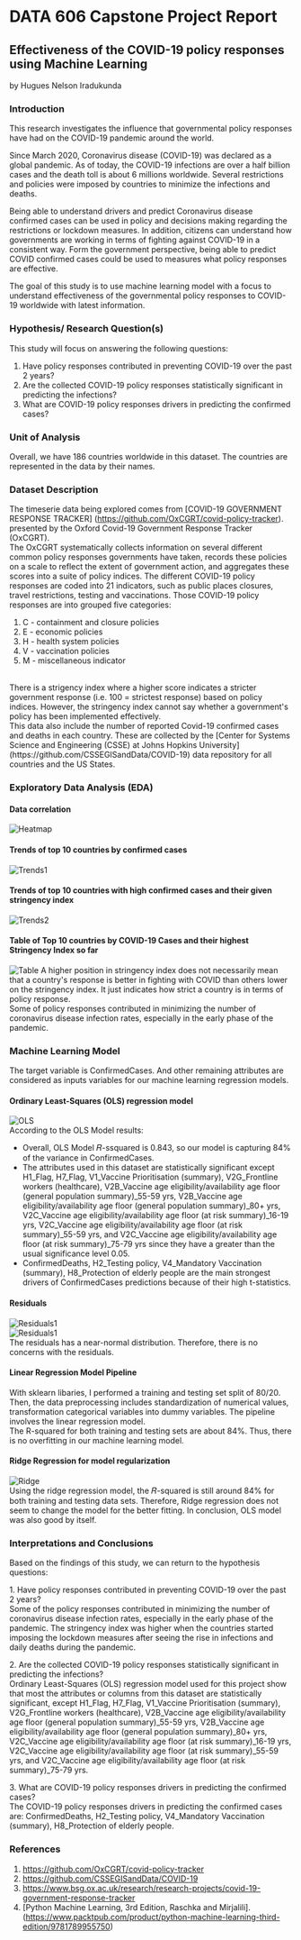 # DATA 606 Capstone Project Report

## Effectiveness of the COVID-19 policy responses using Machine Learning

by Hugues Nelson Iradukunda

### Introduction

This research investigates the influence that governmental policy responses have had on the COVID-19 pandemic around the world.

Since March 2020, Coronavirus disease (COVID-19) was declared as a global pandemic.
As of today, the COVID-19 infections are over a half billion cases and the death toll is about 6 millions worldwide.
Several restrictions and policies were imposed by countries to minimize the infections and deaths.

Being able to understand drivers and predict Coronavirus disease confirmed cases can be used in policy and decisions making regarding the restrictions or lockdown measures. 
In addition, citizens can understand how governments are working in terms of fighting against COVID-19 in a consistent way. 
Form the government perspective, being able to predict COVID confirmed cases could be used to measures what policy responses are effective.

The goal of this study is to use machine learning model with a focus to understand effectiveness of the governmental policy responses to COVID-19 worldwide with latest information.

### Hypothesis/ Research Question(s)

This study will focus on answering the following questions:

1. Have policy responses contributed in preventing COVID-19 over the past 2 years?
2. Are the collected COVID-19 policy responses statistically significant in predicting the infections?
3. What are COVID-19 policy responses drivers in predicting the confirmed cases?


### Unit of Analysis

Overall, we have 186 countries worldwide in this dataset.
The countries are represented in the data by their names.


### Dataset Description

The timeserie data being explored comes from [COVID-19 GOVERNMENT RESPONSE TRACKER]
(https://github.com/OxCGRT/covid-policy-tracker).
presented by the Oxford Covid-19 Government Response Tracker (OxCGRT). 
<br>
The OxCGRT systematically collects information on several different common policy responses governments have taken, records these policies on a scale to reflect the extent of government action, and aggregates these scores into a suite of policy indices.
The different COVID-19 policy responses are coded into 21 indicators, such as public places closures, travel restrictions, testing and vaccinations.
Those COVID-19 policy responses are into grouped five categories:
1. C - containment and closure policies
2. E - economic policies
3. H - health system policies
4. V - vaccination policies
5. M - miscellaneous indicator
<br>
There is a strigency index where a higher score indicates a stricter government response (i.e. 100 = strictest response) based on policy indices. 
However, the stringency index cannot say whether a government's policy has been implemented effectively.
<br>
This data also include the number of reported Covid-19 confirmed cases and deaths in each country. 
These are collected by the [Center for Systems Science and Engineering (CSSE) at Johns Hopkins University](https://github.com/CSSEGISandData/COVID-19) data repository for all countries and the US States.

### Exploratory Data Analysis (EDA)

#### Data correlation 
![Heatmap](https://github.com/IradukundaHN/Hugues_DATA606/blob/main/Images/Heatmap.png?raw=true)

#### Trends of top 10 countries by confirmed cases
![Trends1](https://github.com/IradukundaHN/Hugues_DATA606/blob/main/Images/Top10ConfirmedCases.png?raw=true)
#### Trends of top 10 countries with high confirmed cases and their given stringency index
![Trends2](https://github.com/IradukundaHN/Hugues_DATA606/blob/main/Images/Top10StringencyIndex.png?raw=true)
<br>

#### Table of Top 10 countries by COVID-19 Cases and their highest Stringency Index so far
![Table](https://github.com/IradukundaHN/Hugues_DATA606/blob/main/Images/Top10ConfirmedCasesandStringencyIndex.png?raw=true)
A higher position in stringency index does not necessarily mean that a country's response is better in fighting with COVID than others lower on the stringency index. It just indicates how strict a country is in terms of policy response.
<br>
Some of policy responses contributed in minimizing the number of coronavirus disease infection rates, especially in the early phase of the pandemic.

### Machine Learning Model

The target variable is ConfirmedCases. And other remaining attributes are considered as inputs variables for our machine learning regression models.

#### Ordinary Least-Squares (OLS) regression model
![OLS](https://github.com/IradukundaHN/Hugues_DATA606/blob/main/Images/OLS.png?raw=true)
<br>
According to the OLS Model results:

- Overall, OLS Model  𝑅-ssquared  is 0.843, so our model is capturing 84% of the variance in ConfirmedCases.
- The attributes used in this dataset are statistically significant except H1_Flag, H7_Flag, V1_Vaccine Prioritisation (summary), V2G_Frontline workers  (healthcare), V2B_Vaccine age eligibility/availability age floor (general population summary)_55-59 yrs, V2B_Vaccine age eligibility/availability age floor (general population summary)_80+ yrs, V2C_Vaccine age eligibility/availability age floor (at risk summary)_16-19 yrs, V2C_Vaccine age eligibility/availability age floor (at risk summary)_55-59 yrs, and V2C_Vaccine age eligibility/availability age floor (at risk summary)_75-79 yrs since they have a greater than the usual significance level 0.05.
- ConfirmedDeaths, H2_Testing policy, V4_Mandatory Vaccination (summary), H8_Protection of elderly people are the main strongest drivers of ConfirmedCases predictions because of their high t-statistics.

#### Residuals
![Residuals1](https://github.com/IradukundaHN/Hugues_DATA606/blob/main/Images/EvaluateResiduals.png?raw=true)
<br>
![Residuals1](https://github.com/IradukundaHN/Hugues_DATA606/blob/main/Images/ResidualDistribution.png?raw=true)
<br>
The residuals has a near-normal distribution. Therefore, there is no concerns with the residuals.

#### Linear Regression Model Pipeline
With sklearn libaries, I performed a training and testing set split of 80/20. Then, the data preprocessing includes standardization of numerical values, transformation categorical variables into dummy variables. The pipeline involves the linear regression model.
<br>
The R-squared for both training and testing sets are about 84%. Thus, there is no overfitting in our machine learning model.

#### Ridge Regression for model regularization
![Ridge](https://github.com/IradukundaHN/Hugues_DATA606/blob/main/Images/RidgeRegression.png?raw=true)
<br>
Using the ridge regression model, the  𝑅-squared  is still around 84% for both training and testing data sets. Therefore, Ridge regression does not seem to change the model for the better fitting. In conclusion, OLS model was also good by itself.

### Interpretations and Conclusions
Based on the findings of this study, we can return to the hypothesis questions:
<p>
1. Have policy responses contributed in preventing COVID-19 over the past 2 years?
<br>
  Some of the policy responses contributed in minimizing the number of coronavirus disease infection rates, especially in the early phase of the pandemic. The stringency index was higher when the countries started imposing the lockdown measures after seeing the rise in infections and daily deaths during the pandemic.
</p>
<p>
2. Are the collected COVID-19 policy responses statistically significant in predicting the infections?
<br>
Ordinary Least-Squares (OLS) regression model used for this project show that most the attributes or columns from this dataset are statistically significant, except  
H1_Flag, H7_Flag, V1_Vaccine Prioritisation (summary), V2G_Frontline workers  (healthcare), V2B_Vaccine age eligibility/availability age floor (general population summary)_55-59 yrs, V2B_Vaccine age eligibility/availability age floor (general population summary)_80+ yrs, V2C_Vaccine age eligibility/availability age floor (at risk summary)_16-19 yrs, V2C_Vaccine age eligibility/availability age floor (at risk summary)_55-59 yrs, and V2C_Vaccine age eligibility/availability age floor (at risk summary)_75-79 yrs.
</p>
<p>
3. What are COVID-19 policy responses drivers in predicting the confirmed cases?
<br>
The COVID-19 policy responses drivers in predicting the confirmed cases are: ConfirmedDeaths, H2_Testing policy, V4_Mandatory Vaccination (summary), H8_Protection of elderly people.
</p>

### References
1. https://github.com/OxCGRT/covid-policy-tracker
2. https://github.com/CSSEGISandData/COVID-19
3. https://www.bsg.ox.ac.uk/research/research-projects/covid-19-government-response-tracker
4. [Python Machine Learning, 3rd Edition, Raschka and Mirjalili]. (https://www.packtpub.com/product/python-machine-learning-third-edition/9781789955750)
